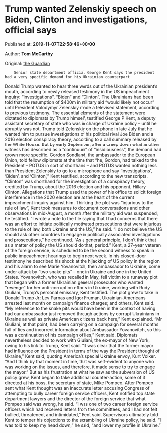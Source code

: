 
# Trump wanted Zelenskiy speech on Biden, Clinton and investigations, official says

Published at: **2019-11-07T22:58:46+00:00**

Author: **Tom McCarthy**

Original: [the Guardian](https://www.theguardian.com/us-news/2019/nov/07/trump-impeachment-inquiry-george-kent-testimony-biden-clinton-investigations)


        Senior state department official George Kent says the president had a very specific demand for his Ukrainian counterpart
      
Donald Trump wanted to hear three words out of the Ukrainian president’s mouth, according to newly released testimony in the US impeachment inquiry: “investigations”, “Biden” and “Clinton”.
The Ukrainians had been told that the resumption of $400m in military aid “would likely not occur” until President Volodymyr Zelenskiy made a televised statement, according to previous testimony.
The essential elements of the statement were dictated to diplomats by Trump himself, testified George P Kent, a deputy assistant secretary of state who was in charge of Ukraine policy – until he abruptly was not.
Trump told Zelenskiy on the phone in late July that he wanted him to pursue investigations of his political rival Joe Biden and a 2016 election conspiracy theory, according to a call summary released by the White House.
But by early September, after a creep down what another witness has described as a “continuum” of “insidiousness”, the demand had grown more specific.
Gordon Sondland, the ambassador to the European Union, told fellow diplomats at the time that “he, Gordon, had talked to the President – POTUS in sort of shorthand – and POTUS wanted nothing less than President Zelenskiy to go to a microphone and say ‘investigations’, ‘Biden’, and ‘Clinton’,” Kent testified, according to the new transcripts.
“Clinton” was shorthand for the investigation of a conspiracy theory, credited by Trump, about the 2016 election and his opponent, Hillary Clinton.
Allegations that Trump used the power of his office to solicit foreign interference in the 2020 election are at the heart of the current impeachment inquiry against him.
Thinking the plot was “injurious to the rule of law”, Kent took measures to document conversations and other observations in mid-August, a month after the military aid was suspended, he testified.
“I wrote a note to the file saying that I had concerns that there was an effort to initiate politically motivated prosecutions that were injurious to the rule of law, both Ukraine and the US,” he said.
“I do not believe the US should ask other countries to engage in politically associated investigations and prosecutions,” he continued. “As a general principle, I don’t think that as a matter of policy the US should do that, period.”
Kent, a 27-year veteran of the foreign service, is scheduled to be the second witness to speak in public impeachment hearings to begin next week.
In his closed-door testimony he described his shock at the hijacking of US policy in the region and his alarm to see Marie Yovanovitch, then ambassador to Ukraine, come under attack by “two snake pits” – one in Ukraine and one in the United States.
Yovanovitch, who was recalled in May, fell victim to a runaway plot that began with a former Ukrainian general prosecutor who wanted “revenge” for her anti-corruption efforts in Ukraine, working with Rudy Giuliani, Trump’s personal emissary, Kent testified. The plot grew to take in Donald Trump Jr; Lev Parnas and Igor Fruman, Ukrainian-Americans arrested last month on campaign finance charges; and others, Kent said.
“My reference to the snake pits would have been in the context of having had our ambassador just removed through actions by corrupt Ukrainians in Ukraine as well as private American citizens back here,” Kent explained.
“Mr Giuliani, at that point, had been carrying on a campaign for several months full of lies and incorrect information about Ambassador Yovanovitch, so this was a continuation of his campaign of lies,” Kent said.
Diplomats nevertheless decided to work with Giuliani, the ex-mayor of New York, owing to his link to Trump, Kent said. “It was clear that the former mayor had influence on the President in terms of the way the President thought of Ukraine,” Kent said, quoting America’s special Ukraine envoy, Kurt Volker. “And I think by that moment in time, that was self-evident to anyone who was working on the issues, and therefore, it made sense to try to engage the mayor.”
But as his frustration at what he saw as the subversion of US policy grew, Kent began to take additional counter-action, some of it directed at his boss, the secretary of state, Mike Pompeo.
After Pompeo sent what Kent thought was an inaccurate letter accusing Congress of attempting to bully career foreign service officers, Kent notified top state department lawyers and the director of the foreign service that what Pompeo said was wrong, he said.
“I was one of two career foreign service officers which had received letters from the committees, and I had not felt bullied, threatened, and intimidated,” Kent said.
Supervisors ultimately told Kent to temper his objections to the scrambling of Ukraine policy, he said.
“I was told to keep my head down,” he said, “and lower my profile in Ukraine.”
